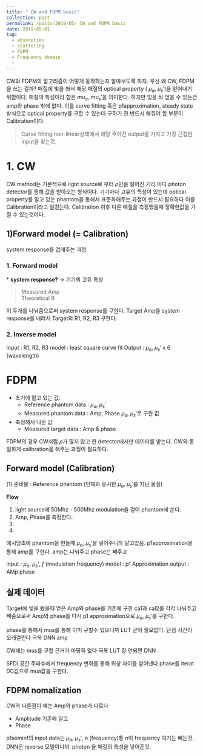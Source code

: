 ```yaml
---
title: " CW and FDPM basic"
collection: post
permalink: /posts/2019/05/ CW and FDPM basic
date: 2019-05-01
tag:
  - absorption
  - scattering
  - FDPM
  - Frequency domain
  - 
---
```

CW와 FDPM의 알고리즘이 어떻게 동작하는지 알아보도록 하자.
우선 왜 CW, FDPM을 쓰는 걸까? 매질에 빛을 쏴서 해당 매질의 optical property ( $\mu_a$,  $\mu_s'$)을 얻어내기 위함이다.
매질의 특성이라 함은 $mu_a$,  $mu_s'$을 의미한다.
하지만 빛을 쏴 얻을 수 있는건 amp와 phase 밖에 없다.
이를 curve fitting 혹은 p1approximation, steady state 방식으로
optical property를 구할 수 있는데 구하기 전 반드시 해줘야 할 부분이 
Calibration이다.
> Curve fitting
> non-linear상태에서 해당 주어진 output을 가지고 가장 근접한 input을 찾는것.
> 
# 1. CW
CW method는 기본적으로 light source로 부터 $\rho$만큼 떨어진 거리 마다 photon detector를 통해 값을 받아오는 형식이다.
기기마다 고유의 특성이 있는데 optical property를 알고 있는 phantom을 통해서 표준화해주는 과정이 반드시 필요하다 이를 Calibration이라고 일컫는다.
Calibration 이후 다른 매질을 측정했을때 정확한값을 가질 수 있는것이다.

## 1)Forward model (= Calibration)

system response를 없애주는 과정
### 1. Forward model
\* **system response?** -> 기기의 고유 특성
> Measured Amp    
> Theoretical R   

이 두개를 나눠줌으로써 system response를 구한다.
Target Amp을 system response를 내려서 
Target의 R1, R2, R3 구한다. 

### 2. Inverse model
Input : R1, R2, R3
model : least square curve fit
Output : $\mu_a$, $\mu_s'$ x 6 (wavelength)

# FDPM
- 초기에 알고 있는 값.
	- Reference phantom data : $\mu_a$, $\mu_s'$
	- Measured phantom data : Amp, Phase
	$\mu_a$, $\mu_s'$로 구한 값
- 측정해서 나온 값
	- Measured target data : Amp & phase

FDPM의 경우 CW처럼 $\rho$가 많지 않고 한 detector에서만 데이터를 받는다. CW와 동일하게 calibration을 해주는 과정이 필요하다.

## Forward model (Calibration)
(1) 준비물 
:  Reference phantom (인체와 유사한 $\mu_a$, $\mu_s'$를 지닌 물질)

**Flow**
1. light source에 50Mhz - 500Mhz modulation을 걸어 phantom에 쏜다.
2. Amp, Phase를 측정한다.
3. 
4. 

애시당초에 phantom을 만들때 $\mu_a$, $\mu_s'$을 넣어주니까 알고있음.
p1approximation을 통해 amp를 구한다. 
amp는 나눠주고 phase는 빼주고

input : $\mu_a$, $\mu_s'$, $f$ (modulation frequency)
model : p1 Approximation
output : AMp phase

## 실제 데이터
Target에 빛을 쐈을때 얻은 Amp와 phase를
기존에 구한 ca1과 cal2를 각각 나눠주고 빼줌으로써
Amp와 phase를 다시 p1 approximation으로 $\mu_a$, $\mu_s'$를 구한다.

phase를 통해서 mus를 통해 이미 구할수 있으니까 LUT 굳이 필요없다.
단점 시간이 오래걸린다 극복 DNN amp

CW에는 mus를 구할 근거가 마땅히 없다 극복 LUT
잘 안되면 DNN

SFDI 공간 주파수에서 frequency 변화를 통해 위상 차이를 얻어낸다
phase를 iterat
DC값으로 mua값을 구한다.


## FDPM nomalization
CW와 다른점이 얘는 Amp와 phase가 다르다
- Amplitude
기존에 알고
- Phase


p1seminf의 input data는 $\mu_a$, $\mu_s'$, n (frequency)통
n이 frequency 
여기는 빼는것.
DNN은 reverse 모델이니까.
photon 을 매질의 특성을 넣어준것.

<!--stackedit_data:
eyJoaXN0b3J5IjpbLTIzNDQxMTM2NiwtMTI2NDk2NDc1MCwtOD
EwNzU2ODQ0LC03NDUyMzQyNjksLTkwNzY1NTI4MSw3NDI2NzQz
NDUsMjk1MzAwNzY3LDE3MzUxMzk1ODAsLTk0ODIxOTg0XX0=
-->